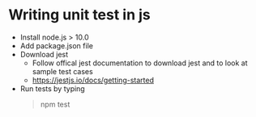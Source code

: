 # Writing unit test in js
- Install node.js > 10.0
- Add package.json file
- Download jest
	- Follow offical jest documentation to download jest and to look at sample test cases
	- https://jestjs.io/docs/getting-started
- Run tests by typing 
	> npm test
